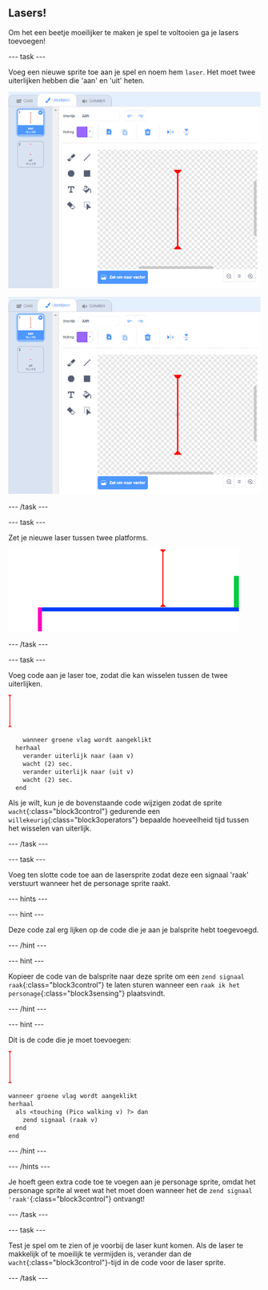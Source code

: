 ## Lasers!

Om het een beetje moeilijker te maken je spel te voltooien ga je lasers toevoegen!

--- task ---

Voeg een nieuwe sprite toe aan je spel en noem hem `laser`. Het moet twee uiterlijken hebben die 'aan' en 'uit' heten.

![screenshot](images/dodge-lasers-costume1.png)

![screenshot](images/dodge-lasers-costume1.png)

--- /task ---

--- task ---

Zet je nieuwe laser tussen twee platforms.

![screenshot](images/dodge-lasers-position.png)

--- /task ---

--- task ---

Voeg code aan je laser toe, zodat die kan wisselen tussen de twee uiterlijken.

![laser sprite](images/laser_sprite.png)

```blocks3
    wanneer groene vlag wordt aangeklikt
  herhaal 
    verander uiterlijk naar (aan v)
    wacht (2) sec.
    verander uiterlijk naar (uit v)
    wacht (2) sec.
  end
```

Als je wilt, kun je de bovenstaande code wijzigen zodat de sprite `wacht`{:class="block3control"} gedurende een `willekeurig`{:class="block3operators"} bepaalde hoeveelheid tijd tussen het wisselen van uiterlijk.

--- /task ---

--- task ---

Voeg ten slotte code toe aan de lasersprite zodat deze een signaal 'raak' verstuurt wanneer het de personage sprite raakt.

--- hints ---


--- hint ---

Deze code zal erg lijken op de code die je aan je balsprite hebt toegevoegd.

--- /hint ---

--- hint ---

Kopieer de code van de balsprite naar deze sprite om een `zend signaal raak`{:class="block3control"} te laten sturen wanneer een `raak ik het personage`{:class="block3sensing"} plaatsvindt.

--- /hint ---

--- hint ---

Dit is de code die je moet toevoegen:

![laser sprite](images/laser_sprite.png)

```blocks3
wanneer groene vlag wordt aangeklikt
herhaal 
  als <touching (Pico walking v) ?> dan 
    zend signaal (raak v)
  end
end
```

--- /hint ---

--- /hints ---

Je hoeft geen extra code toe te voegen aan je personage sprite, omdat het personage sprite al weet wat het moet doen wanneer het de `zend signaal 'raak'`{:class="block3control"} ontvangt!

--- /task ---

--- task ---

Test je spel om te zien of je voorbij de laser kunt komen. Als de laser te makkelijk of te moeilijk te vermijden is, verander dan de `wacht`{:class="block3control"}-tijd in de code voor de laser sprite.

--- /task ---
